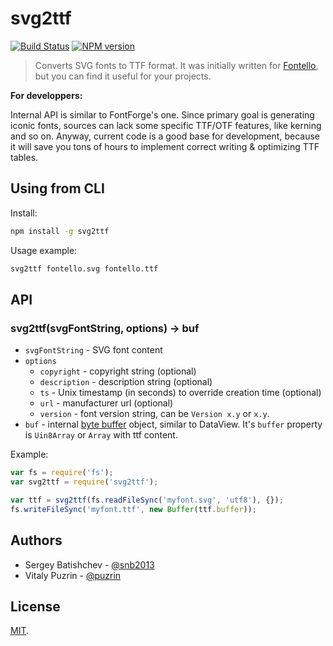 svg2ttf
========

[![Build Status](https://img.shields.io/travis/fontello/svg2ttf/master.svg?style=flat)](https://travis-ci.org/fontello/svg2ttf)
[![NPM version](https://img.shields.io/npm/v/svg2ttf.svg?style=flat)](https://www.npmjs.org/package/svg2ttf)

> Converts SVG fonts to TTF format. It was initially written for
[Fontello](http://fontello.com), but you can find it useful for your projects.

__For developpers:__

Internal API is similar to FontForge's one. Since primary goal
is generating iconic fonts, sources can lack some specific TTF/OTF features,
like kerning and so on. Anyway, current code is a good base for development,
because it will save you tons of hours to implement correct writing & optimizing
TTF tables.


Using from CLI
----------------

Install:

``` bash
npm install -g svg2ttf
```

Usage example:

``` bash
svg2ttf fontello.svg fontello.ttf
```


API
---

### svg2ttf(svgFontString, options) -> buf

- `svgFontString` - SVG font content
- `options`
  - `copyright` - copyright string (optional)
  - `description` - description string (optional)
  - `ts` - Unix timestamp (in seconds) to override creation time (optional)
  - `url` - manufacturer url (optional)
  - `version` - font version string, can be `Version x.y` or `x.y`.
- `buf` - internal [byte buffer](https://github.com/fontello/microbuffer)
   object, similar to DataView. It's `buffer` property is  `Uin8Array` or `Array`
   with ttf content.

Example:

``` javascript
var fs = require('fs');
var svg2ttf = require('svg2ttf');

var ttf = svg2ttf(fs.readFileSync('myfont.svg', 'utf8'), {});
fs.writeFileSync('myfont.ttf', new Buffer(ttf.buffer));
```


Authors
-------

* Sergey Batishchev - [@snb2013](https://github.com/snb2013)
* Vitaly Puzrin - [@puzrin](https://github.com/puzrin)


License
-------

[MIT](https://github.com/nodeca/svg2ttf/blob/master/LICENSE).
